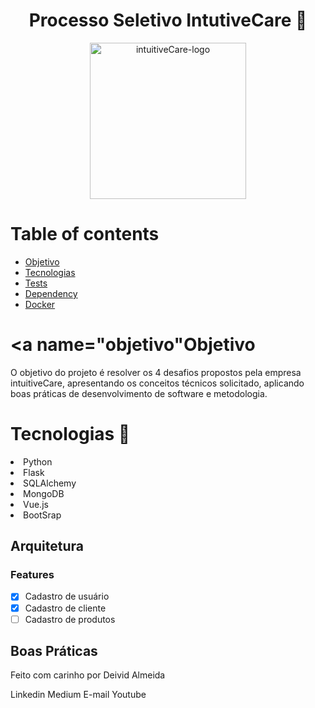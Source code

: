  <h1 align="center">Processo Seletivo IntutiveCare 🎯</h1>

<div align="center">
<img align="center" src="https://user-images.githubusercontent.com/61792159/213949486-72b87e07-239a-4a73-b623-8bab19ab0b57.jpg" alt="intuitiveCare-logo" width="250" height="250">
</div>

Table of contents
============

<!--ts-->
   * [Objetivo](#objetivo)
   * [Tecnologias](#tecnologias)
   * [Tests](#tests)
   * [Dependency](#dependency)
   * [Docker](#docker)
   
<!--te-->


# <a name="objetivo"Objetivo

O objetivo do projeto é resolver os 4 desafios propostos pela empresa intuitiveCare, apresentando os conceitos técnicos solicitado, aplicando boas práticas de desenvolvimento de software e metodologia.


# Tecnologias 🎯

<li>Python</li> 
<li>Flask</li>
<li>SQLAlchemy</li>
<li>MongoDB</li>
<li>Vue.js</li>
<li>BootSrap</li>




Arquitetura
--------------


### Features

- [x] Cadastro de usuário
- [x] Cadastro de cliente
- [ ] Cadastro de produtos

Boas Práticas
--------------



Feito com carinho por Deivid Almeida

Linkedin
Medium
E-mail
Youtube
